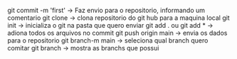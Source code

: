 git commit -m 'first'  -> Faz envio para o repositorio, informando um comentario
git clone -> clona repositorio do git hub para a maquina local
git init -> inicializa o git na pasta que quero enviar
git add . ou git add * -> adiona todos os arquivos no commit 
git push origin main -> envia os dados para o repositorio
git branch-m main -> seleciona qual branch quero comitar
git branch -> mostra as branchs que possui